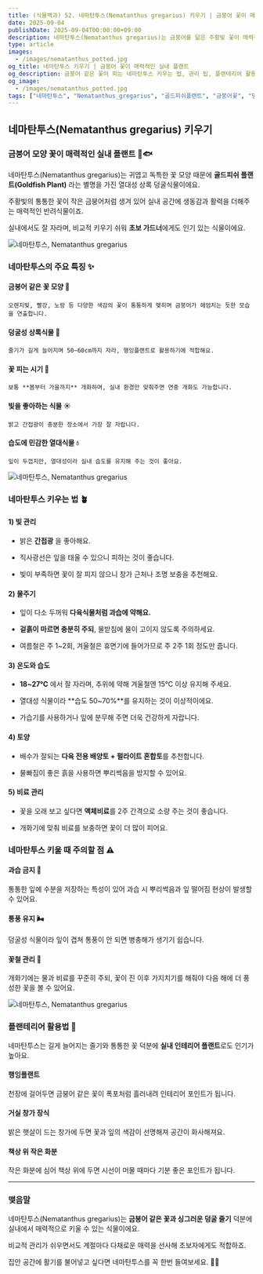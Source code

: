 ```yaml
---
title: (식물백과) 52. 네마탄투스(Nematanthus gregarius) 키우기 | 금붕어 꽃이 매력적인 실내 플랜트
date: 2025-09-04
publishDate: 2025-09-04T00:00:00+09:00
description: 네마탄투스(Nematanthus gregarius)는 금붕어를 닮은 주황빛 꽃이 매력적인 열대 덩굴식물입니다. 키우는 법, 물주기, 빛 관리, 플랜테리어 활용 팁까지 한눈에 확인해 보세요.
type: article
images:
  - /images/nematanthus_potted.jpg
og_title: 네마탄투스 키우기 | 금붕어 꽃이 매력적인 실내 플랜트
og_description: 금붕어 같은 꽃이 피는 네마탄투스 키우는 법, 관리 팁, 플랜테리어 활용 아이디어까지 한 번에 확인해 보세요.
og_image:
  - /images/nematanthus_potted.jpg
tags: ["네마탄투스", "Nematanthus_gregarius", "골드피쉬플랜트", "금붕어꽃", "덩굴식물", "행잉플랜트", "실내식물", "반려식물", "플랜테리어"]
---
```


## **네마탄투스(Nematanthus gregarius) 키우기**


### **금붕어 모양 꽃이 매력적인 실내 플랜트 🌿🐟**

네마탄투스(Nematanthus gregarius)는 귀엽고 독특한 꽃 모양 때문에 **골드피쉬 플랜트(Goldfish Plant)** 라는 별명을 가진 열대성 상록 덩굴식물이에요.

주황빛의 통통한 꽃이 작은 금붕어처럼 생겨 있어 실내 공간에 생동감과 활력을 더해주는 매력적인 반려식물이죠.

실내에서도 잘 자라며, 비교적 키우기 쉬워 **초보 가드너**에게도 인기 있는 식물이에요.

![네마탄투스, Nematanthus gregarius](/images/nematanthus_closeup.jpg) 

### **네마탄투스의 주요 특징 ✨**

#### **금붕어 같은 꽃 모양** 🐠
    
    오렌지빛, 빨강, 노랑 등 다양한 색감의 꽃이 통통하게 맺히며 금붕어가 헤엄치는 듯한 모습을 연출합니다.
    
#### **덩굴성 상록식물** 🌿
    
    줄기가 길게 늘어지며 50~60cm까지 자라, 행잉플랜트로 활용하기에 적합해요.
    
#### **꽃 피는 시기** 🌸
    
    보통 **봄부터 가을까지** 개화하며, 실내 환경만 맞춰주면 연중 개화도 가능합니다.
    
#### **빛을 좋아하는 식물** ☀️
    
    밝고 간접광이 충분한 장소에서 가장 잘 자랍니다.
    
#### **습도에 민감한 열대식물** 💧
    
    잎이 두껍지만, 열대성이라 실내 습도를 유지해 주는 것이 좋아요.
    

![네마탄투스, Nematanthus gregarius](/images/nematanthus_potted.jpg) 

### **네마탄투스 키우는 법 🪴**

  

#### **1) 빛 관리**

- 밝은 **간접광** 을 좋아해요.
    
- 직사광선은 잎을 태울 수 있으니 피하는 것이 좋습니다.
    
- 빛이 부족하면 꽃이 잘 피지 않으니 창가 근처나 조명 보충을 추천해요.
    

  

#### **2) 물주기**

- 잎이 다소 두꺼워 **다육식물처럼 과습에 약해요.**
    
- **겉흙이 마르면 충분히 주되**, 물받침에 물이 고이지 않도록 주의하세요.
    
- 여름철은 주 1~2회, 겨울철은 휴면기에 들어가므로 주 2주 1회 정도만 줍니다.
    

  

#### **3) 온도와 습도**

- **18~27℃** 에서 잘 자라며, 추위에 약해 겨울철엔 15℃ 이상 유지해 주세요.
    
- 열대성 식물이라 **습도 50~70%**를 유지하는 것이 이상적이에요.
    
- 가습기를 사용하거나 잎에 분무해 주면 더욱 건강하게 자랍니다.
    

  

#### **4) 토양**

- 배수가 잘되는 **다육 전용 배양토 + 펄라이트 혼합토**를 추천합니다.
    
- 물빠짐이 좋은 흙을 사용하면 뿌리썩음을 방지할 수 있어요.
    

#### **5) 비료 관리**

- 꽃을 오래 보고 싶다면 **액체비료**를 2주 간격으로 소량 주는 것이 좋습니다.
    
- 개화기에 맞춰 비료를 보충하면 꽃이 더 많이 피어요.
    



### **네마탄투스 키울 때 주의할 점 ⚠️**

#### **과습 금지** 🚫
    
통통한 잎에 수분을 저장하는 특성이 있어 과습 시 뿌리썩음과 잎 떨어짐 현상이 발생할 수 있어요.
    
#### **통풍 유지** 🌬️
    
덩굴성 식물이라 잎이 겹쳐 통풍이 안 되면 병충해가 생기기 쉽습니다.
    
####  **꽃철 관리** 🌼
    
개화기에는 물과 비료를 꾸준히 주되, 꽃이 진 이후 가지치기를 해줘야 다음 해에 더 풍성한 꽃을 볼 수 있어요.
    

![네마탄투스, Nematanthus gregarius](/images/nematanthus_interior.jpg) 

### **플랜테리어 활용법 🏡**

네마탄투스는 길게 늘어지는 줄기와 통통한 꽃 덕분에 **실내 인테리어 플랜트**로도 인기가 높아요.

#### **행잉플랜트**
    
천장에 걸어두면 금붕어 같은 꽃이 폭포처럼 흘러내려 인테리어 포인트가 됩니다.
    
#### **거실 창가 장식**
    
밝은 햇살이 드는 창가에 두면 꽃과 잎의 색감이 선명해져 공간이 화사해져요.
    
#### **책상 위 작은 화분**
    
작은 화분에 심어 책상 위에 두면 시선이 머물 때마다 기분 좋은 포인트가 됩니다.
    

---

### **맺음말**

  

네마탄투스(Nematanthus gregarius)는 **금붕어 같은 꽃과 싱그러운 덩굴 줄기** 덕분에 실내에서 매력적으로 키울 수 있는 식물이에요.

비교적 관리가 쉬우면서도 계절마다 다채로운 매력을 선사해 초보자에게도 적합하죠.

집안 공간에 활기를 불어넣고 싶다면 네마탄투스를 꼭 한번 들여보세요. 🌿🐠
